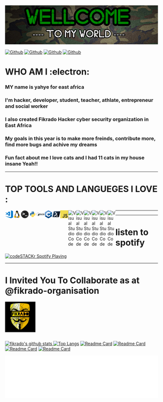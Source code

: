 <p aligin="center">
 <img src="/y_50.jpg">
</p>

[![Github](https://img.shields.io/badge/Facebook-fikrado-blue?style=for-the-badge&logo=facebook)](https://facebook.com/fikrado4048063)
[![Github](https://img.shields.io/badge/TELEGRAM-MR_Yahye-purple?style=for-the-badge&logo=telegram)](https://t.me/Mr_yahye)
[![Github](https://img.shields.io/badge/Twitter-fikrado-aqua?style=for-the-badge&logo=twitter)](https://twitter.com/fikrao1)
[![Github](https://img.shields.io/badge/Tiktok-fikrado-black?style=for-the-badge&logo=Tiktok)](https://tiktok.com/@fikrado)

<h1> WHO AM I :electron: </h>

### MY name is yahye for east africa 
### I'm hacker, developer, student, teacher, athlate, entrepreneur and social worker
### I also created Fikrado Hacker cyber security organization in East Africa
### My goals in this year is to make more freinds, contribute more, find more bugs and achive my dreams
### Fun fact about me I love cats and I had 11 cats in my house insane Yeah!!

__________________________________________________________________________________________________


# TOP TOOLS AND LANGUEGES I LOVE :

<img align="left" alt="Visual Studio Code" width="26px" src="https://raw.githubusercontent.com/github/explore/80688e429a7d4ef2fca1e82350fe8e3517d3494d/topics/visual-studio-code/visual-studio-code.png" />

<img align="left" alt="Visual Studio Code" width="26px" src="https://raw.githubusercontent.com/github/explore/80688e429a7d4ef2fca1e82350fe8e3517d3494d/topics/linux/linux.png" />

<img align="left" alt="Visual Studio Code" width="26px" src="https://raw.githubusercontent.com/github/explore/80688e429a7d4ef2fca1e82350fe8e3517d3494d/topics/terminal/terminal.png" />

<img align="left" alt="Visual Studio Code" width="26px" src="https://raw.githubusercontent.com/github/explore/80688e429a7d4ef2fca1e82350fe8e3517d3494d/topics/python/python.png" />

<img align="left" alt="Visual Studio Code" width="26px" src="https://raw.githubusercontent.com/github/explore/80688e429a7d4ef2fca1e82350fe8e3517d3494d/topics/bash/bash.png" />

<img align="left" alt="Visual Studio Code" width="26px" src="https://raw.githubusercontent.com/github/explore/80688e429a7d4ef2fca1e82350fe8e3517d3494d/topics/cpp/cpp.png" />

<img align="left" alt="Visual Studio Code" width="26px" src="https://raw.githubusercontent.com/github/explore/80688e429a7d4ef2fca1e82350fe8e3517d3494d/topics/powershell/powershell.png" />

<img align="left" alt="Visual Studio Code" width="26px" src="https://raw.githubusercontent.com/github/explore/80688e429a7d4ef2fca1e82350fe8e3517d3494d/topics/javascript/javascript.png" />

<img align="left" alt="Visual Studio Code" width="26px" src="https://www.pinclipart.com/picdir/big/107-1077742_kali-linux-kali-linux-logo-png-clipart.png" />

<img align="left" alt="Visual Studio Code" width="26px" src="https://banner2.cleanpng.com/20180610/eyp/kisspng-wireshark-computer-software-data-apache-subversion-wireshark-5b1d4a12b56979.3667082015286461627431.jpg" />

<img align="left" alt="Visual Studio Code" width="26px" src="https://www.kindpng.com/picc/m/206-2064380_burp-suite-icon-png-transparent-png.png" />

<img align="left" alt="Visual Studio Code" width="26px" src="https://banner2.cleanpng.com/20180524/egt/kisspng-metasploit-project-penetration-test-security-hacke-5b072f9ad4d962.7481310415271975948718.jpg" />

<img align="left" alt="Visual Studio Code" width="26px" src="https://nmap.org/images/nmap-logo-256x256.png" />

<img align="left" alt="Visual Studio Code" width="26px" src="https://pbs.twimg.com/profile_images/1278681947531644928/Gpj6Vi6h_400x400.jpg" />

__________________________________________________________________________________________________            
__________________________________________________________________________________________________

# listen to spotify

[<img src="https://now-playing-codestackr.vercel.app/api/spotify-playing" alt="codeSTACKr Spotify Playing" width="350" />](https://open.spotify.com/user/swyqyimdc12jajde4vpwd2x1b)

__________________________________________________________________________________________________


# I Invited You To Collaborate as at @fikrado-organisation


<a href="https://github.com/fikrado-orgnasation">

  <img align="center" alt="Yahye's Librabay" width="100px" src="/f.jpg" />
  
  
##
##

![fikrado's github stats](https://github-readme-stats.vercel.app/api?username=fikrado&show_icons=true&theme=tokyonight)
[![Top Langs](https://github-readme-stats.vercel.app/api/top-langs/?username=fikrado&langs_count=10&theme=tokyonight)](https://github.com/anuraghazra/github-readme-stats)
[![Readme Card](https://github-readme-stats.vercel.app/api/pin/?username=fikrado&repo=fikrado.py&theme=tokyonight)](https://github.com/anuraghazra/github-readme-stats)
[![Readme Card](https://github-readme-stats.vercel.app/api/pin/?username=fikrado&repo=qurxin&theme=tokyonight)](https://github.com/anuraghazra/github-readme-stats)
[![Readme Card](https://github-readme-stats.vercel.app/api/pin/?username=fikrado&repo=JOKER-burtal-force&theme=tokyonight)](https://github.com/anuraghazra/github-readme-stats)
[![Readme Card](https://github-readme-stats.vercel.app/api/pin/?username=fikrado&repo=fikrado.txt&theme=tokyonight)](https://github.com/anuraghazra/github-readme-stats)

<img src="https://raw.githubusercontent.com/lowlighter/lowlighter/aa85d2d130d984cdf495cc00fb32d0ce61b0cf9a/metrics.plugin.pagespeed.svg">




